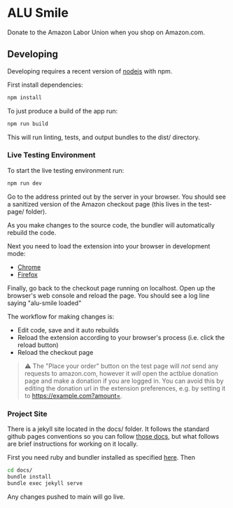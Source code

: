 # ALU Smile

Donate to the Amazon Labor Union when you shop on Amazon.com.

## Developing

Developing requires a recent version of [nodejs](https://nodejs.org) with npm.

First install dependencies:
```bash
npm install
```

To just produce a build of the app run:
```bash
npm run build
```
This will run linting, tests, and output bundles to the dist/ directory.

### Live Testing Environment

To start the live testing environment run:
```bash
npm run dev
```
Go to the address printed out by the server in your browser. You should see a sanitized version of the Amazon checkout page (this lives in the test-page/ folder).

As you make changes to the source code, the bundler will automatically rebuild the code.

Next you need to load the extension into your browser in development mode:
- [Chrome](https://developer.chrome.com/docs/extensions/mv3/getstarted/development-basics/#load-unpacked)
- [Firefox](https://developer.mozilla.org/en-US/docs/Mozilla/Add-ons/WebExtensions/Your_first_WebExtension#installing)

Finally, go back to the checkout page running on localhost. Open up the browser's web console and reload the page. You should see a log line saying "alu-smile loaded"

The workflow for making changes is:
- Edit code, save and it auto rebuilds
- Reload the extension according to your browser's process (i.e. click the reload button)
- Reload the checkout page

> :warning: The "Place your order" button on the test page will _not_ send any requests to amazon.com, however it _will_ open the actblue donation page and make a donation if you are logged in. You can avoid this by editing the donation url in the extension preferences, e.g. by setting it to https://example.com?amount=.

### Project Site

There is a jekyll site located in the docs/ folder. It follows the standard github pages conventions so you can follow [those docs](https://docs.github.com/en/pages/getting-started-with-github-pages/about-github-pages), but what follows are brief instructions for working on it locally.

First you need ruby and bundler installed as specified [here](https://docs.github.com/en/pages/setting-up-a-github-pages-site-with-jekyll/creating-a-github-pages-site-with-jekyll#prerequisites). Then
```bash
cd docs/
bundle install
bundle exec jekyll serve
```

Any changes pushed to main will go live.
